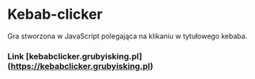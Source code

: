 # Kebab-clicker
Gra stworzona w JavaScript polegająca na klikaniu w tytułowego kebaba.
### Link [kebabclicker.grubyisking.pl] (https://kebabclicker.grubyisking.pl)
